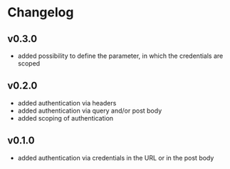 # Changelog

## v0.3.0
- added possibility to define the parameter, in which the credentials are scoped

## v0.2.0
- added authentication via headers
- added authentication via query and/or post body
- added scoping of authentication

## v0.1.0

- added authentication via credentials in the URL or in the post body